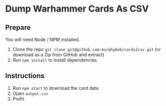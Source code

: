# Dump Warhammer Cards As CSV

## Prepare

You will need Node / NPM installed.

1. Clone the repo `git clone git@github.com:murphybob/cards2csv.git` (or download as a Zip from GitHub and extract)
2. Run `npm install` to install dependencies.

## Instructions

1. Run `npm start` to download the card data
2. Open `output.csv`
3. Profit
